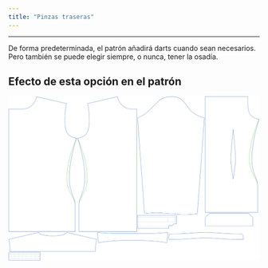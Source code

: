 ```yaml
---
title: "Pinzas traseras"
---
```


***

De forma predeterminada, el patrón añadirá darts cuando sean necesarios. Pero también se puede elegir siempre, o nunca, tener la osadía.

## Efecto de esta opción en el patrón

![Esta imagen muestra el efecto de esta opción superponiendo varias variantes que tienen un valor diferente para esta opción](simon_backdarts_sample.svg "Efecto de esta opción en el patrón")
